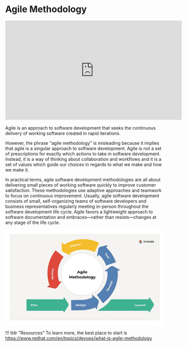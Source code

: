 # Agile Methodology

<iframe width="560" height="315" src="https://www.youtube.com/embed/WjwEh15M5Rw" title="YouTube video player" frameborder="0" allow="accelerometer; autoplay; clipboard-write; encrypted-media; gyroscope; picture-in-picture" allowfullscreen></iframe>

Agile is an approach to software development that seeks the continuous delivery of working software created in rapid iterations. 

However, the phrase "agile methodology" is misleading because it implies that agile is a singular approach to software development. Agile is not a set of prescriptions for exactly which actions to take in software development. Instead, it is a way of thinking about collaboration and workflows and it is a set of values which guide our choices in regards to what we make and how we make it.

In practical terms, agile software development methodologies are all about delivering small pieces of working software quickly to improve customer satisfaction. These methodologies use adaptive approaches and teamwork to focus on continuous improvement. Usually, agile software development consists of small, self-organizing teams of software developers and business representatives regularly meeting in-person throughout the software development life cycle. Agile favors a lightweight approach to software documentation and embraces—rather than resists—changes at any stage of the life cycle.


<img src="/assets/agile.jpg">

!!! tldr "Resources"
    To learn more, the best place to start is <a target="_blanck" href="https://www.redhat.com/en/topics/devops/what-is-agile-methodology">https://www.redhat.com/en/topics/devops/what-is-agile-methodology</a>